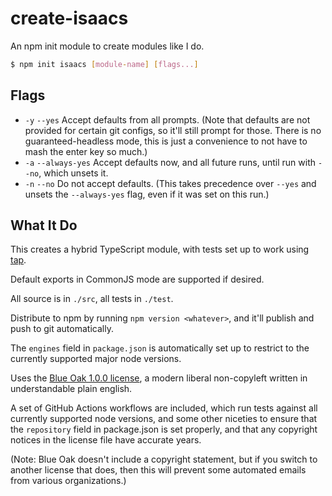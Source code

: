 # create-isaacs

An npm init module to create modules like I do.

```sh
$ npm init isaacs [module-name] [flags...]
```

## Flags

- `-y` `--yes` Accept defaults from all prompts.  (Note that
  defaults are not provided for certain git configs, so it'll
  still prompt for those.  There is no guaranteed-headless mode,
  this is just a convenience to not have to mash the enter key so
  much.)
- `-a` `--always-yes` Accept defaults now, and all future runs,
  until run with `--no`, which unsets it.
- `-n` `--no` Do not accept defaults.  (This takes precedence
  over `--yes` and unsets the `--always-yes` flag, even if it was
  set on this run.)

## What It Do

This creates a hybrid TypeScript module, with tests set up to
work using [tap](https://node-tap.org/).

Default exports in CommonJS mode are supported if desired.

All source is in `./src`, all tests in `./test`.

Distribute to npm by running `npm version <whatever>`, and it'll
publish and push to git automatically.

The `engines` field in `package.json` is automatically set up to
restrict to the currently supported major node versions.

Uses the [Blue Oak 1.0.0
license](https://blueoakcouncil.org/license/1.0.0), a modern
liberal non-copyleft written in understandable plain english.

A set of GitHub Actions workflows are included, which run tests
against all currently supported node versions, and some other
niceties to ensure that the `repository` field in package.json is
set properly, and that any copyright notices in the license
file have accurate years.

(Note: Blue Oak doesn't include a copyright statement, but if
you switch to another license that does, then this will prevent
some automated emails from various organizations.)
